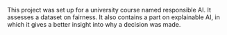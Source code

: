 This project was set up for a university course named responsible AI. It assesses a dataset on fairness. It also contains a part on explainable AI, in which it gives a better insight into why a decision was made.
